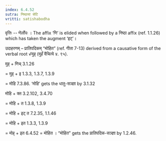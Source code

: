 ```yaml
---
index: 6.4.52
sutra: निष्ठायां सेटि
vritti: satishabodha
---
```






वृत्तिः -- णेर्लोपः । The affix ‘णि’ is elided when followed by a निष्ठा affix (ref. 1.1.26) which has taken the augment ‘इट्’।


उदाहरणम् – प्रातिपदिकम् “मोहित” (ref. गीता 7-13) derived from a causative form of the verbal root √मुह् (मुहँ वैचित्ये ४. ९५).


मुह् + णिच् 3.1.26

= मुह् + इ 1.3.3, 1.3.7, 1.3.9

= मोहि 7.3.86. ‘मोहि’ gets the धातु-सञ्ज्ञा by 3.1.32

मोहि + क्त 3.2.102, 3.4.70

= मोहि + त 1.3.8, 1.3.9

= मोहि + इट् त 7.2.35, 1.1.46

= मोहि + इत 1.3.3, 1.3.9

= मोह् + इत 6.4.52 = मोहित । “मोहित” gets the प्रातिपदिक-सञ्ज्ञा by 1.2.46.

